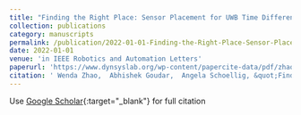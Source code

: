 ```yaml
---
title: "Finding the Right Place: Sensor Placement for UWB Time Difference of Arrival Localization in Cluttered Indoor Environments"
collection: publications
category: manuscripts
permalink: /publication/2022-01-01-Finding-the-Right-Place-Sensor-Placement-for-UWB-Time-Difference-of-Arrival-Localization-in-Cluttered-Indoor-Environments
date: 2022-01-01
venue: 'in IEEE Robotics and Automation Letters'
paperurl: 'https://www.dynsyslab.org/wp-content/papercite-data/pdf/zhao-ral22-arxiv.pdf'
citation: ' Wenda Zhao,  Abhishek Goudar,  Angela Schoellig, &quot;Finding the Right Place: Sensor Placement for UWB Time Difference of Arrival Localization in Cluttered Indoor Environments.&quot;'
---
```

Use [Google Scholar](https://scholar.google.com/scholar?q=Finding+the+Right+Place:+Sensor+Placement+for+UWB+Time+Difference+of+Arrival+Localization+in+Cluttered+Indoor+Environments){:target="_blank"} for full citation